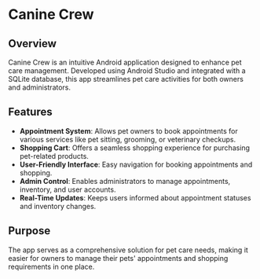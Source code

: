 # Canine Crew

## Overview
Canine Crew is an intuitive Android application designed to enhance pet care management. Developed using Android Studio and integrated with a SQLite database, this app streamlines pet care activities for both owners and administrators.

## Features
- **Appointment System**: Allows pet owners to book appointments for various services like pet sitting, grooming, or veterinary checkups.
- **Shopping Cart**: Offers a seamless shopping experience for purchasing pet-related products.
- **User-Friendly Interface**: Easy navigation for booking appointments and shopping.
- **Admin Control**: Enables administrators to manage appointments, inventory, and user accounts.
- **Real-Time Updates**: Keeps users informed about appointment statuses and inventory changes.

## Purpose
The app serves as a comprehensive solution for pet care needs, making it easier for owners to manage their pets' appointments and shopping requirements in one place.
